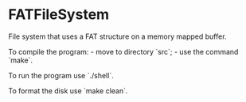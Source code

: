 # FATFileSystem
<p>
File system that uses a FAT structure on a memory mapped buffer.
</p>
<p>
To compile the program:
- move to directory `src`;
- use the command `make`.
</p>
<p>
To run the program use `./shell`.
</p>
<p>
To format the disk use `make clean`.
</p>